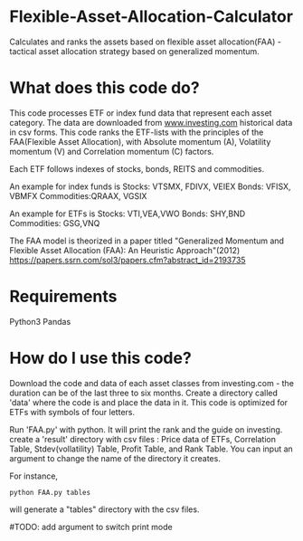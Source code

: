 # Flexible-Asset-Allocation-Calculator
Calculates and ranks the assets based on flexible asset allocation(FAA) - tactical asset allocation strategy based on generalized momentum.

# What does this code do? #
This code processes ETF or index fund data that represent each asset category. The data are downloaded from www.investing.com historical data in csv forms.
This code ranks the ETF-lists with the principles of the FAA(Flexible Asset Allocation), with Absolute momentum (A), Volatility momentum (V) and Correlation momentum (C) factors.

Each ETF follows indexes of stocks, bonds, REITS and commodities. 

An example for index funds is
Stocks: VTSMX, FDIVX, VEIEX
Bonds: VFISX, VBMFX
Commodities:QRAAX, VGSIX

An example for ETFs is
Stocks: VTI,VEA,VWO
Bonds: SHY,BND
Commodities: GSG,VNQ

The FAA model is theorized in a paper titled "Generalized Momentum and Flexible Asset Allocation (FAA): An Heuristic Approach"(2012)
https://papers.ssrn.com/sol3/papers.cfm?abstract_id=2193735

# Requirements #

Python3
Pandas

# How do I use this code? #

Download the code and data of each asset classes from investing.com - the duration can be of the last three to six months.
Create a directory called 'data' where the code is and place the data in it. This code is optimized for ETFs with symbols of four letters.

Run 'FAA.py' with python. It will print the rank and the guide on investing. create a 'result' directory with csv files : Price data of ETFs, Correlation Table, Stdev(vollatility) Table, Profit Table, and Rank Table. You can input an argument to change the name of the directory it creates.

For instance, 

`python FAA.py tables`

will generate a "tables" directory with the csv files. 

#TODO: add argument to switch print mode
